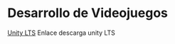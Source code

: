 # Desarrollo de Videojuegos
[Unity LTS](https://unity.com/releases/editor/qa/lts-releases) Enlace descarga unity LTS
